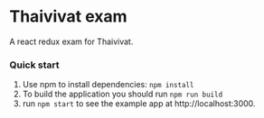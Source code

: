 # Thaivivat exam
A react redux exam for Thaivivat.

### Quick start

1. Use npm to install dependencies: `npm install`
2. To build the application you should run `npm run build`
3. run `npm start` to see the example app at http://localhost:3000.
 